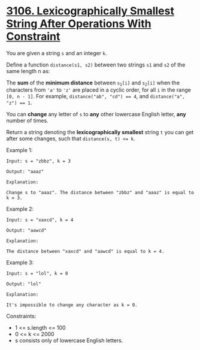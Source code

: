 # [3106. Lexicographically Smallest String After Operations With Constraint](https://leetcode.com/problems/lexicographically-smallest-string-after-operations-with-constraint/description/)

You are given a string `s` and an integer `k`.

Define a function `distance(s1, s2)` between two strings `s1` and `s2` of the same length n as:

The **sum** of the **minimum distance** between <code>s<sub>1</sub>[i]</code> and <code>s<sub>2</sub>[i]</code> when the characters from `'a'` to `'z'` are placed in a cyclic order, for all `i` in the range `[0, n - 1]`.
For example, `distance("ab", "cd") == 4`, and `distance("a", "z") == 1`.

You can **change** any letter of `s` to **any** other lowercase English letter, **any** number of times.

Return a string denoting the **lexicographically smallest** string `t` you can get after some changes, such that `distance(s, t) <= k`.

 

Example 1:

    Input: s = "zbbz", k = 3

    Output: "aaaz"

    Explanation:

    Change s to "aaaz". The distance between "zbbz" and "aaaz" is equal to k = 3.

Example 2:

    Input: s = "xaxcd", k = 4

    Output: "aawcd"

    Explanation:

    The distance between "xaxcd" and "aawcd" is equal to k = 4.

Example 3:

    Input: s = "lol", k = 0

    Output: "lol"

    Explanation:

    It's impossible to change any character as k = 0.

 

Constraints:

- 1 <= s.length <= 100
- 0 <= k <= 2000
- s consists only of lowercase English letters.